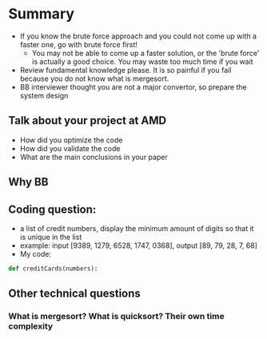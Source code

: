 # Summary
- If you know the brute force approach and you could not come up with a faster one, go with brute force first!
    - You may not be able to come up a faster solution, or the 'brute force' is actually a good choice. You may waste too much time if you wait
- Review fundamental knowledge please. It is so painful if you fail because you do not know what is mergesort.
- BB interviewer thought you are not a major convertor, so prepare the system design

## Talk about your project at AMD
- How did you optimize the code
- How did you validate the code
- What are the main conclusions in your paper

## Why BB

## Coding question:
- a list of credit numbers, display the minimum amount of digits so that it is unique in the list
- example: input [9389, 1279, 6528, 1747, 0368], output [89, 79, 28, 7, 68]
- My code:
```python
def creditCards(numbers):


```

## Other technical questions
### What is mergesort? What is quicksort? Their own time complexity
